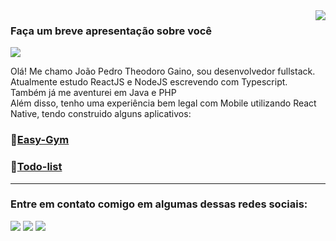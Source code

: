 <img align='right' src="https://github-readme-stats.vercel.app/api?username=joaoptgaino&show_icons=true&title_color=fff&text_color=fffe&icon_color=fff&bg_color=000&cache_seconds=2300">

### Faça um breve apresentação sobre você

<img src="https://img.shields.io/static/v1?label=Overview&message=JoaoptGaino&color=f8efd4&style=for-the-badge&logo=GitHub">

<p>
Olá! Me chamo João Pedro Theodoro Gaino, sou desenvolvedor fullstack. 
<br>
Atualmente estudo ReactJS e NodeJS escrevendo com Typescript. Também já me aventurei em Java e PHP

<br>
Além disso, tenho uma experiência bem legal com Mobile utilizando React Native, tendo construido alguns aplicativos:

### 💪[Easy-Gym](https://github.com/JoaoptGaino/easy-gym)
### 📝[Todo-list](https://github.com/JoaoptGaino/todo-list-mobile/)


</p>
<hr>

### Entre em contato comigo em algumas dessas redes sociais:

<p align="left">
  <a href="https://joaoptgaino.com/" alt="Meu site" target="_blank">
  <img src="https://img.shields.io/badge/-Website-000?style=flat-square&labelColor=000&logo=circle&logoColor=white&link=" /></a>

  <a href="https://www.linkedin.com/in/jo%C3%A3o-pedro-theodoro-gaino/" alt="Linkedin" target="_blank">
  <img src="https://img.shields.io/badge/-Linkedin-0e76a8?style=flat-square&logo=Linkedin&logoColor=white&link=" /></a>

  <a href="https://www.instagram.com/joaoptgaino/" alt="Instagram" target="_blank">
  <img src="https://img.shields.io/badge/-Instagram-DF0174?style=flat-square&labelColor=DF0174&logo=instagram&logoColor=white&link=https://www.instagram.com/joaoptgaino/"/></a>
</p>  
